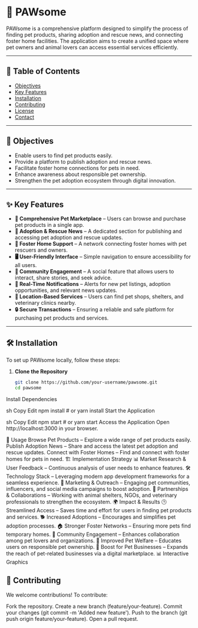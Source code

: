 
# 🐾 PAWsome

PAWsome is a comprehensive platform designed to simplify the process of finding pet products, sharing adoption and rescue news, and connecting foster home facilities. The application aims to create a unified space where pet owners and animal lovers can access essential services efficiently.

---

## 📌 Table of Contents

- [Objectives](#objectives)
- [Key Features](#key-features)
- [Installation](#installation)
- [Contributing](#contributing)
- [License](#license)
- [Contact](#contact)

---

## 🎯 Objectives

- Enable users to find pet products easily.
- Provide a platform to publish adoption and rescue news.
- Facilitate foster home connections for pets in need.
- Enhance awareness about responsible pet ownership.
- Strengthen the pet adoption ecosystem through digital innovation.

---

## ✨ Key Features

- **🐶 Comprehensive Pet Marketplace** – Users can browse and purchase pet products in a single app.
- **📢 Adoption & Rescue News** – A dedicated section for publishing and accessing pet adoption and rescue updates.
- **🏡 Foster Home Support** – A network connecting foster homes with pet rescuers and owners.
- **🖥️ User-Friendly Interface** – Simple navigation to ensure accessibility for all users.
- **👥 Community Engagement** – A social feature that allows users to interact, share stories, and seek advice.
- **🔔 Real-Time Notifications** – Alerts for new pet listings, adoption opportunities, and relevant news updates.
- **📍 Location-Based Services** – Users can find pet shops, shelters, and veterinary clinics nearby.
- **🔒 Secure Transactions** – Ensuring a reliable and safe platform for purchasing pet products and services.

---

## 🛠 Installation

To set up PAWsome locally, follow these steps:

1. **Clone the Repository**
   ```sh
   git clone https://github.com/your-username/pawsome.git
   cd pawsome
Install Dependencies

sh
Copy
Edit
npm install  # or yarn install
Start the Application

sh
Copy
Edit
npm start  # or yarn start
Access the Application Open http://localhost:3000 in your browser.

🚀 Usage
Browse Pet Products – Explore a wide range of pet products easily.
Publish Adoption News – Share and access the latest pet adoption and rescue updates.
Connect with Foster Homes – Find and connect with foster homes for pets in need.
🏗 Implementation Strategy
📊 Market Research & User Feedback – Continuous analysis of user needs to enhance features.
🛠 Technology Stack – Leveraging modern app development frameworks for a seamless experience.
📢 Marketing & Outreach – Engaging pet communities, influencers, and social media campaigns to boost adoption.
🤝 Partnerships & Collaborations – Working with animal shelters, NGOs, and veterinary professionals to strengthen the ecosystem.
🌍 Impact & Results
🕒 Streamlined Access – Saves time and effort for users in finding pet products and services.
🐕 Increased Adoptions – Encourages and simplifies pet adoption processes.
🏠 Stronger Foster Networks – Ensuring more pets find temporary homes.
👫 Community Engagement – Enhances collaboration among pet lovers and organizations.
📖 Improved Pet Welfare – Educates users on responsible pet ownership.
🛒 Boost for Pet Businesses – Expands the reach of pet-related businesses via a digital marketplace.
📊 Interactive Graphics



## 🤝 Contributing
We welcome contributions! To contribute:

Fork the repository.
Create a new branch (feature/your-feature).
Commit your changes (git commit -m 'Added new feature').
Push to the branch (git push origin feature/your-feature).
Open a pull request.
